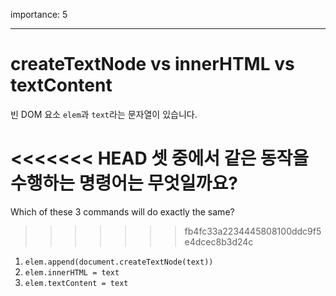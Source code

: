 importance: 5

---

# createTextNode vs innerHTML vs textContent

빈 DOM 요소 `elem`과 `text`라는 문자열이 있습니다.

<<<<<<< HEAD
셋 중에서 같은 동작을 수행하는 명령어는 무엇일까요?
=======
Which of these 3 commands will do exactly the same?
>>>>>>> fb4fc33a2234445808100ddc9f5e4dcec8b3d24c

1. `elem.append(document.createTextNode(text))`
2. `elem.innerHTML = text`
3. `elem.textContent = text`
